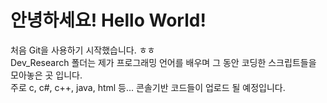 안녕하세요! Hello World!
==
처음 Git을 사용하기 시작했습니다. ㅎㅎ<br>
Dev_Research 폴더는 제가 프로그래밍 언어를 배우며 그 동안 코딩한 스크립트들을 모아놓은 곳 입니다.<br>
주로 c, c#, c++, java, html 등... 콘솔기반 코드들이 업로드 될 예정입니다.<br>
